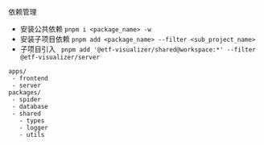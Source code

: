

依赖管理

- 安装公共依赖 `pnpm i <package_name> -w` 
- 安装子项目依赖 `pnpm add <package_name> --filter <sub_project_name>` 
- 子项目引入 ` pnpm add '@etf-visualizer/shared@workspace:*' --filter @etf-visualizer/server` 



```
apps/
 - frontend
 - server 
packages/
 - spider       
 - database 
 - shared
   - types
   - logger
   - utils
```
